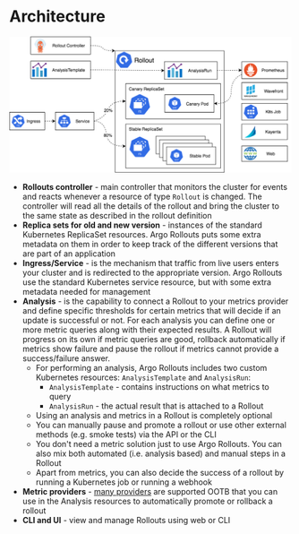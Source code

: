 # Architecture

![architecture](./images/argo-rollout-architecture.png)

* **Rollouts controller** - main controller that monitors the cluster for events and reacts whenever a resource of type `Rollout` is changed. The controller will read all the details of the rollout and bring the cluster to the same state as described in the rollout definition
* **Replica sets for old and new version** - instances of the standard Kubernetes ReplicaSet resources. Argo Rollouts puts some extra metadata on them in order to keep track of the different versions that are part of an application
* **Ingress/Service** - is the mechanism that traffic from live users enters your cluster and is redirected to the appropriate version. Argo Rollouts use the standard Kubernetes service resource, but with some extra metadata needed for management
* **Analysis** - is the capability to connect a Rollout to your metrics provider and define specific thresholds for certain metrics that will decide if an update is successful or not. For each analysis you can define one or more metric queries along with their expected results. A Rollout will progress on its own if metric queries are good, rollback automatically if metrics show failure and pause the rollout if metrics cannot provide a success/failure answer.
  * For performing an analysis, Argo Rollouts includes two custom Kubernetes resources: `AnalysisTemplate` and `AnalysisRun`:
    * `AnalysisTemplate` - contains instructions on what metrics to query
    * `AnalysisRun` - the actual result that is attached to a Rollout
  * Using an analysis and metrics in a Rollout is completely optional
  * You can manually pause and promote a rollout or use other external methods (e.g. smoke tests) via the API or the CLI
  * You don't need a metric solution just to use Argo Rollouts. You can also mix both automated (i.e. analysis based) and manual steps in a Rollout
  * Apart from metrics, you can also decide the success of a rollout by running a Kubernetes job or running a webhook
* **Metric providers** - [many providers](https://argoproj.github.io/argo-rollouts/features/analysis/) are supported OOTB that you can use in the Analysis resources to automatically promote or rollback a rollout
* **CLI and UI** - view and manage Rollouts using web or CLI
